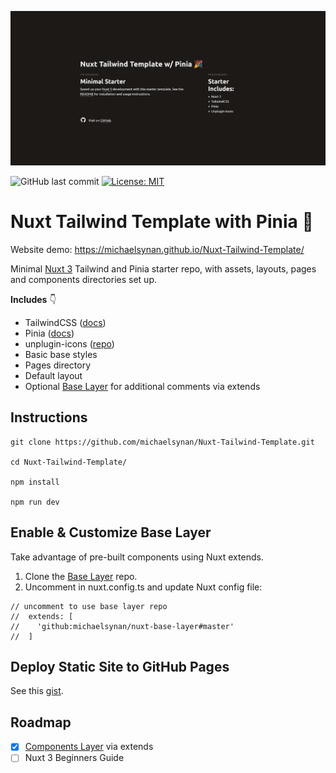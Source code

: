 
![Nuxt TailwindCSS Pinia Template Repo](/public/nuxt3_tailwind5.png)

![GitHub last commit](https://img.shields.io/github/last-commit/michaelsynan/Nuxt-Tailwind-Template)
[![License: MIT](https://img.shields.io/badge/License-MIT-yellow.svg)](https://opensource.org/licenses/MIT)

# Nuxt Tailwind Template with Pinia 🎉

Website demo: https://michaelsynan.github.io/Nuxt-Tailwind-Template/

Minimal [Nuxt 3](https://nuxt.com/) Tailwind and Pinia starter repo, with assets, layouts, pages and components directories set up. 

**Includes** 👇
- TailwindCSS ([docs](https://tailwindcss.com/docs/installation))
- Pinia ([docs](https://pinia.vuejs.org/core-concepts/))
- unplugin-icons ([repo](https://github.com/antfu/unplugin-icons))
- Basic base styles
- Pages directory
- Default layout
- Optional [Base Layer](https://github.com/michaelsynan/nuxt-base-layer)  for additional comments via extends

## Instructions
```
git clone https://github.com/michaelsynan/Nuxt-Tailwind-Template.git

cd Nuxt-Tailwind-Template/

npm install

npm run dev
```

## Enable & Customize Base Layer
Take advantage of pre-built components using Nuxt extends.

1. Clone the [Base Layer](https://github.com/michaelsynan/nuxt-base-layer) repo.
2. Uncomment in nuxt.config.ts and update Nuxt config file:
```
// uncomment to use base layer repo
//  extends: [
//    'github:michaelsynan/nuxt-base-layer#master'
//  ]
```

## Deploy Static Site to GitHub Pages
See this [gist](https://gist.github.com/michaelsynan/307a267eff9b35e1b7f333da5e151e99). 

## Roadmap
 - [x] [Components Layer](https://github.com/michaelsynan/nuxt-base-layer) via extends
 - [ ] Nuxt 3 Beginners Guide
 
 <br />
